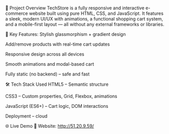 📌 Project Overview
TechStore is a fully responsive and interactive e-commerce website built using pure HTML, CSS, and JavaScript. It features a sleek, modern UI/UX with animations, a functional shopping cart system, and a mobile-first layout — all without any external frameworks or libraries.

🔑 Key Features:
Stylish glassmorphism + gradient design

Add/remove products with real-time cart updates

Responsive design across all devices

Smooth animations and modal-based cart

Fully static (no backend) – safe and fast

🛠️ Tech Stack Used
HTML5 – Semantic structure

CSS3 – Custom properties, Grid, Flexbox, animations

JavaScript (ES6+) – Cart logic, DOM interactions

Deployment – cloud 

🌐 Live Demo
🔗 Website: http://51.20.9.59/


